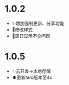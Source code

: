 # 1.0.2
 - :sparkles:增加强制更新、分享功能
 - :lipstick:修改样式
 - :bug:周日显示不全问题

# 1.0.5
 - :sparkles:云开发->本地存储
 - :arrow_up:更新taro版本至4x
